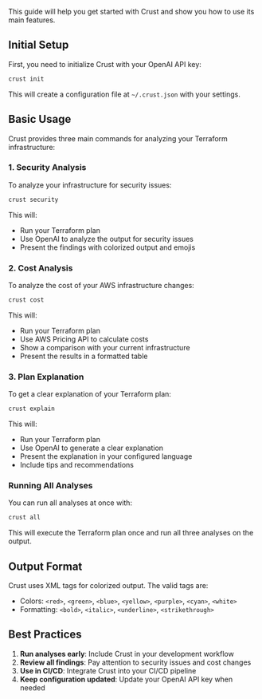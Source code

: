 This guide will help you get started with Crust and show you how to use its main features.

## Initial Setup

First, you need to initialize Crust with your OpenAI API key:

```bash
crust init
```

This will create a configuration file at `~/.crust.json` with your settings.

## Basic Usage

Crust provides three main commands for analyzing your Terraform infrastructure:

### 1. Security Analysis

To analyze your infrastructure for security issues:

```bash
crust security
```

This will:

- Run your Terraform plan
- Use OpenAI to analyze the output for security issues
- Present the findings with colorized output and emojis

### 2. Cost Analysis

To analyze the cost of your AWS infrastructure changes:

```bash
crust cost
```

This will:

- Run your Terraform plan
- Use AWS Pricing API to calculate costs
- Show a comparison with your current infrastructure
- Present the results in a formatted table

### 3. Plan Explanation

To get a clear explanation of your Terraform plan:

```bash
crust explain
```

This will:

- Run your Terraform plan
- Use OpenAI to generate a clear explanation
- Present the explanation in your configured language
- Include tips and recommendations

### Running All Analyses

You can run all analyses at once with:

```bash
crust all
```

This will execute the Terraform plan once and run all three analyses on the output.

## Output Format

Crust uses XML tags for colorized output. The valid tags are:

- Colors: `<red>`, `<green>`, `<blue>`, `<yellow>`, `<purple>`, `<cyan>`, `<white>`
- Formatting: `<bold>`, `<italic>`, `<underline>`, `<strikethrough>`

## Best Practices

1. **Run analyses early**: Include Crust in your development workflow
2. **Review all findings**: Pay attention to security issues and cost changes
3. **Use in CI/CD**: Integrate Crust into your CI/CD pipeline
4. **Keep configuration updated**: Update your OpenAI API key when needed
